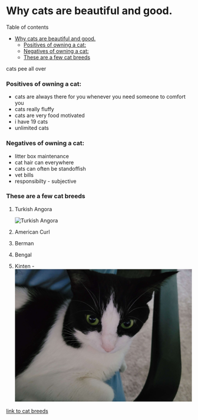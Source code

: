 # Why cats are beautiful and good.

Table of contents

- [Why cats are beautiful and good.](#why-cats-are-beautiful-and-good)
  - [Positives of owning a cat:](#positives-of-owning-a-cat)
  - [Negatives of owning a cat:](#negatives-of-owning-a-cat)
  - [These are a few cat breeds](#these-are-a-few-cat-breeds)

cats pee all over

### Positives of owning a cat:

- cats are always there for you whenever you need someone to comfort you
- cats really fluffy
- cats are very food motivated
- i have 19 cats
- unlimited cats

### Negatives of owning a cat:

- litter box maintenance
- cat hair can everywhere
- cats can often be standoffish
- vet bills
- responsibilty - subjective

### These are a few cat breeds

1. Turkish Angora

   ![Turkish Angora](https://e7.pngegg.com/pngimages/931/994/png-clipart-yellow-eyed-white-cat-turkish-angora-ragdoll-turkish-van-kitten-white-kitten-animals-cat-like-mammal-thumbnail.png)

2. American Curl
3. Berman
4. Bengal
5. Kinten - ![Carolina's cat](pictures-to-add/cat1.jpg)

[link to cat breeds](https://basepaws.com/cat-breeds)
